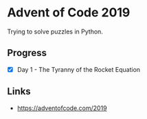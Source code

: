# Advent of Code 2019

Trying to solve puzzles in Python.

## Progress

- [x] Day 1 - The Tyranny of the Rocket Equation 

## Links

- https://adventofcode.com/2019